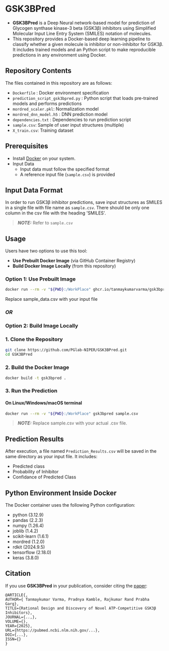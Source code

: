 # GSK3BPred

- **GSK3BPred** is a Deep Neural network-based model for prediction of Glycogen synthase kinase-3 beta (GSK3β) inhibitors using Simplified Molecular Input Line Entry System (SMILES) notation of molecules.
- This repository provides a Docker-based deep learning pipeline to classify whether a given molecule is inhibitor or non-inhibitor for GSK3β. It includes trained models and an Python script to make reproducible predictions in any environment using Docker.

## Repository Contents

The files contained in this repository are as follows:
- `Dockerfile` : Docker environment specification 
- `prediction_script_gsk3bpred.py` : Python script that loads pre-trained models and performs predictions
- `mordred_scaler.pkl`: Normalization model
- `mordred_dnn_model.h5` : DNN prediction model
- `dependencies.txt` : Dependencies to run prediction script   
- `sample.csv`: Sample of user input structures (multiple)
- `X_train.csv`: Training dataset

## Prerequisites

- Install [Docker](https://www.docker.com/) on your system.
- Input Data
	- Input data must follow the specified format  
    - A reference input file (`sample.csv`) is provided

## Input Data Format
In order to run GSK3β inhibitor predictions, save input structures as SMILES in a single file with file name as ``sample.csv``. There should be only one column in the csv file with the heading 'SMILES'. 
> **_NOTE:_** Refer to `sample.csv`

## Usage

Users have two options to use this tool:

- **Use Prebuilt Docker Image** (via GitHub Container Registry)  
- **Build Docker Image Locally** (from this repository)

### Option 1: Use Prebuilt Image
```bash
docker run --rm -v "${PWD}:/WorkPlace" ghcr.io/tanmaykumarvarma/gsk3bpred:latest sample.csv
```
Replace sample_data.csv with your input file

### ***OR***

### Option 2: Build Image Locally
### 1. Clone the Repository
```bash
git clone https://github.com/PGlab-NIPER/GSK3BPred.git
cd GSK3BPred
```
### 2. Build the Docker Image
```bash
docker build -t gsk3bpred .
```
### 3. Run the Prediction
#### On Linux/Windows/macOS terminal
```bash
docker run --rm -v "${PWD}:/WorkPlace" gsk3bpred sample.csv

```
> **_NOTE:_**  Replace sample.csv with your actual .csv file.

## Prediction Results
After execution, a file named ``Prediction_Results.csv`` will be saved in the same directory as your input file. It includes:
* Predicted class 
* Probability of Inhibitor
* Confidance of Predicted Class

## Python Environment Inside Docker
The Docker container uses the following Python configuration:
- python (3.12.9)
- pandas (2.2.3)
- numpy (1.26.4)
- joblib (1.4.2)
- scikit-learn (1.6.1)
- mordred (1.2.0)
- rdkit (2024.9.5)
- tensorflow (2.18.0)
- keras (3.8.0)

## Citation
If you use  **GSK3BPred** in your publication, consider citing the [paper](https://pubmed.ncbi.nlm.nih.gov/.../):
```
@ARTICLE{,
AUTHOR={ Tanmaykumar Varma, Pradnya Kamble, Rajkumar Rand Prabha Garg},   
TITLE={Rational Design and Discovery of Novel ATP-Competitive GSK3β Inhibitors},      
JOURNAL={..,},      
VOLUME={},           
YEAR={2025},     
URL={https://pubmed.ncbi.nlm.nih.gov/...},       
DOI={...},      	
ISSN={}
}
```
